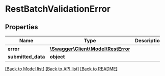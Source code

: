 # RestBatchValidationError

## Properties

 Name               | Type                                                | Description | Notes      
--------------------|-----------------------------------------------------|-------------|------------
 **error**          | [**\Swagger\Client\Model\RestError**](RestError.md) |             | [optional] 
 **submitted_data** | **object**                                          |             | [optional] 

[[Back to Model list]](../README.md#documentation-for-models) [[Back to API list]](../README.md#documentation-for-api-endpoints) [[Back to README]](../README.md)


